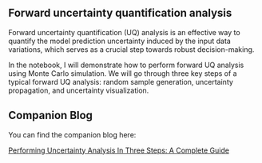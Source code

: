 ## Forward uncertainty quantification analysis

Forward uncertainty quantification (UQ) analysis is an effective way to quantify the model prediction uncertainty induced by the input data variations, which serves as a crucial step towards robust decision-making. 

In the notebook, I will demonstrate how to perform forward UQ analysis using Monte Carlo simulation. We will go through three key steps of a typical forward UQ analysis: random sample generation, uncertainty propagation, and uncertainty visualization.


## Companion Blog

You can find the companion blog here:

[Performing Uncertainty Analysis In Three Steps: A Complete Guide](https://towardsdatascience.com/performing-uncertainty-analysis-in-three-steps-a-hands-on-guide-9110b120987e)
